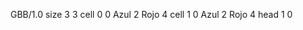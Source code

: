 <gs-board without-header> GBB/1.0
size 3 3
cell 0 0 Azul 2 Rojo 4 
cell 1 0 Azul 2 Rojo 4 
head 1 0 </gs-board>